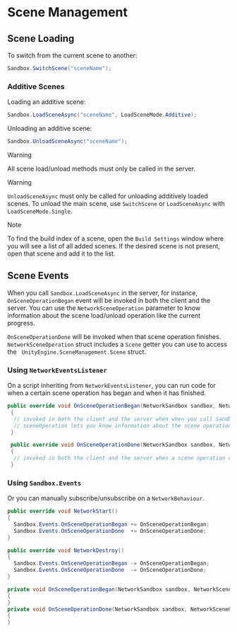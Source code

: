 # Scene Management 

## Scene Loading

To switch from the current scene to another:

```csharp
Sandbox.SwitchScene("sceneName");
```

### Additive Scenes

Loading an additive scene:

```csharp
Sandbox.LoadSceneAsync("sceneName", LoadSceneMode.Additive);
```

Unloading an additive scene:
```csharp
Sandbox.UnloadSceneAsync("sceneName");
```

> [!WARNING]
> All scene load/unload methods must only be called in the server.

> [!WARNING]
> `UnloadSceneAsync` must only be called for unloading additively loaded scenes. To unload the main scene, use `SwitchScene` or `LoadSceneAsync` with `LoadSceneMode.Single`.

> [!NOTE]
> To find the build index of a scene, open the `Build Settings` window where you will see a list of all added scenes. If the desired scene is not present, open that scene and add it to the list.

## Scene Events

When you call `Sandbox.LoadSceneAsync` in the server, for instance, `OnSceneOperationBegan` event will be invoked in both the client and the server. You can use the `NetworkSceneOperation` parameter to know information about the scene load/unload operation like the current progress.

`OnSceneOperationDone` will be invoked when that scene operation finishes. `NetworkSceneOperation` struct includes a `Scene` getter you can use to access the ` UnityEngine.SceneManagement.Scene` struct.


### Using `NetworkEventsListener`

On a script inheriting from `NetworkEventsListener`, you can run code for when a certain scene operation has began and when it has finished. 

```cs
public override void OnSceneOperationBegan(NetworkSandbox sandbox, NetworkSceneOperation sceneOperation)
 {
  // invoked in both the client and the server when when you call Sandbox.LoadSceneAsync, Sandbox.UnloadSceneAsync, or Sandbox.SwitchScene.
  // sceneOperation lets you know information about the scene operation like the current progress of the scene load/unload.
 }

 public override void OnSceneOperationDone(NetworkSandbox sandbox, NetworkSceneOperation sceneOperation)
 {
  // invoked in both the client and the server when a scene operation caused by calling Sandbox.LoadSceneAsync, Sandbox.UnloadSceneAsync, or Sandbox.SwitchScene finishes.
 }
```

### Using `Sandbox.Events`

Or you can manually subscribe/unsubscribe on a `NetworkBehaviour`.

```cs
public override void NetworkStart()
{
  Sandbox.Events.OnSceneOperationBegan += OnSceneOperationBegan;
  Sandbox.Events.OnSceneOperationDone  += OnSceneOperationDone;
}

public override void NetworkDestroy()
{
  Sandbox.Events.OnSceneOperationBegan -= OnSceneOperationBegan;
  Sandbox.Events.OnSceneOperationDone  -= OnSceneOperationDone;
}

private void OnSceneOperationBegan(NetworkSandbox sandbox, NetworkSceneOperation sceneOperation)
{
}
private void OnSceneOperationDone(NetworkSandbox sandbox, NetworkSceneOperation sceneOperation)
{
}
```

